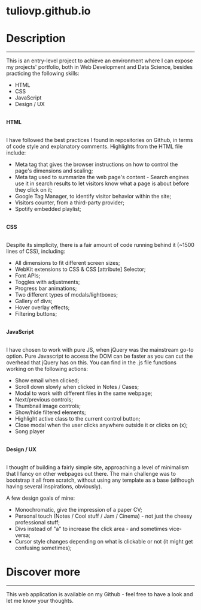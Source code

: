 # tuliovp.github.io

<h1>Description</h1>
                  <hr>
                  <p>
                    This is an entry-level project to achieve an environment where I can expose my projects' portfolio, both in Web Development and Data Science, besides practicing the following skills:
                    <br>
                    <ul>
                      <li>HTML</li>
                      <li>CSS</li>
                      <li>JavaScript</li>
                      <li>Design / UX</li>
                    </ul>  
                    <br>
                    <b>HTML</b>
                    <br><br>
                    <p>I have followed the best practices I found in repositories on Github, in terms of code style and explanatory comments. Highlights from the HTML file include:</p>
                    <ul>
                      <li>Meta tag that gives the browser instructions on how to control the page's dimensions and scaling;</li>
                      <li>Meta tag used to summarize the web page's content - Search engines use it in search results to let visitors know what a page is about before they click on it;</li>
                      <li>Google Tag Manager, to identify visitor behavior within the site;</li>
                      <li>Visitors counter, from a third-party provider;</li>
                      <li>Spotify embedded playlist;</li>
                    </ul>
                    <br>
                    <b>CSS</b>
                    <br><br>
                    <p>Despite its simplicity, there is a fair amount of code running behind it (~1500 lines of CSS), including:</p>
                    <ul>
                      <li>All dimensions to fit different screen sizes;</li>
                      <li>WebKit extensions to CSS & CSS [attribute] Selector;</li>
                      <li>Font APIs;</li>
                      <li>Toggles with adjustments;</li>
                      <li>Progress bar animations;</li>
                      <li>Two different types of modals/lightboxes;</li>
                      <li>Gallery of divs;</li>
                      <li>Hover overlay effects;</li>
                      <li>Filtering buttons;</li>
                    </ul>
                    <br>
                    <b>JavaScript</b>
                    <br><br>
                    <p>I have chosen to work with pure JS, when jQuery was the mainstream go-to option. Pure Javascript to access the DOM can be faster as you can cut the overhead that jQuery has on this. You can find in the .js file functions working on the following actions:</p>
                    <ul>
                      <li>Show email when clicked;</li>
                      <li>Scroll down slowly when clicked in Notes / Cases;</li>
                      <li>Modal to work with different files in the same webpage;</li>
                      <li>Next/previous controls;</li>
                      <li>Thumbnail image controls;</li>
                      <li>Show/hide filtered elements;</li>
                      <li>Highlight active class to the current control button;</li>
                      <li>Close modal when the user clicks anywhere outside it or clicks on <span> (x);</li>
                      <li>Song player</li>
                    </ul>
                    <br>
                    <b>Design / UX</b>
                    <br><br>
                    <p>I thought of building a fairly simple site, approaching a level of minimalism that I fancy on other webpages out there. The main challenge was to bootstrap it all from scratch, without using any template as a base (although having several inspirations, obviously).</p>
                    <p>A few design goals of mine:</p>
                    <ul>
                      <li>Monochromatic, give the impression of a paper CV;</li>
                      <li>Personal touch (Notes / Cool stuff / Jam / Cinema) - not just the cheesy professional stuff;</li>
                      <li>Divs instead of "a" to increase the click area - and sometimes vice-versa;</li>
                      <li>Cursor style changes depending on what is clickable or not (it might get confusing sometimes);</li>
                    </ul>
                  </p>
                  <h1>Discover more</h1>
                  <hr>
                  <p>This web application is available on my Github - 
                    feel free to have a look and let me know your thoughts. 
                    </p>